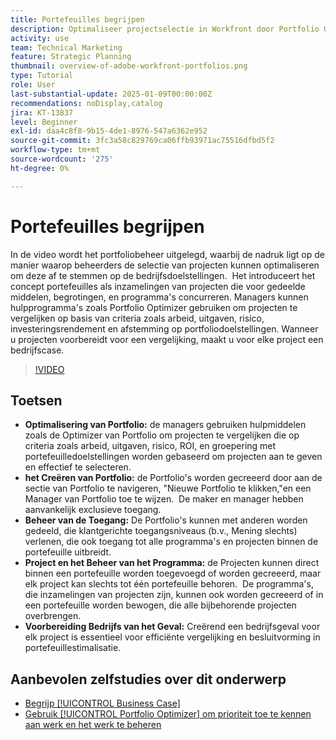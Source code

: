 ```yaml
---
title: Portefeuilles begrijpen
description: Optimaliseer projectselectie in Workfront door Portfolio Optimizer te gebruiken, portefeuilles met beheerde toegang tot stand te brengen, projecten en programma's te organiseren, en bedrijfsgevallen voor geïnformeerde besluitvorming voor te bereiden.
activity: use
team: Technical Marketing
feature: Strategic Planning
thumbnail: overview-of-adobe-workfront-portfolios.png
type: Tutorial
role: User
last-substantial-update: 2025-01-09T00:00:00Z
recommendations: noDisplay,catalog
jira: KT-13837
level: Beginner
exl-id: daa4c8f8-9b15-4de1-8976-547a6362e952
source-git-commit: 3fc3a58c829769ca06ffb93971ac75516dfbd5f2
workflow-type: tm+mt
source-wordcount: '275'
ht-degree: 0%

---
```


# Portefeuilles begrijpen

In de video wordt het portfoliobeheer uitgelegd, waarbij de nadruk ligt op de manier waarop beheerders de selectie van projecten kunnen optimaliseren om deze af te stemmen op de bedrijfsdoelstellingen. &#x200B; Het introduceert het concept portefeuilles als inzamelingen van projecten die voor gedeelde middelen, begrotingen, en programma&#39;s concurreren. &#x200B; Managers kunnen hulpprogramma&#39;s zoals Portfolio Optimizer gebruiken om projecten te vergelijken op basis van criteria zoals arbeid, uitgaven, risico, investeringsrendement en afstemming op portfoliodoelstellingen. &#x200B; Wanneer u projecten voorbereidt voor een vergelijking, maakt u voor elke project een bedrijfscase. &#x200B;


>[!VIDEO](https://video.tv.adobe.com/v/3442807/?quality=12&learn=on&enablevpops)

## Toetsen

* **Optimalisering van Portfolio:** de managers gebruiken hulpmiddelen zoals de Optimizer van Portfolio om projecten te vergelijken die op criteria zoals arbeid, uitgaven, risico, ROI, en groepering met portefeuilledoelstellingen worden gebaseerd om projecten aan te geven en effectief te selecteren.
* **het Creëren van Portfolio:** de Portfolio&#39;s worden gecreeerd door aan de sectie van Portfolio te navigeren, &quot;Nieuwe Portfolio te klikken,&quot;en een Manager van Portfolio toe te wijzen. &#x200B; De maker en manager hebben aanvankelijk exclusieve toegang. &#x200B;
* **Beheer van de Toegang:** De Portfolio&#39;s kunnen met anderen worden gedeeld, die klantgerichte toegangsniveaus (b.v., Mening slechts) verlenen, die ook toegang tot alle programma&#39;s en projecten binnen de portefeuille uitbreidt. &#x200B;
* **Project en het Beheer van het Programma:** de Projecten kunnen direct binnen een portefeuille worden toegevoegd of worden gecreeerd, maar elk project kan slechts tot één portefeuille behoren. &#x200B; De programma&#39;s, die inzamelingen van projecten zijn, kunnen ook worden gecreeerd of in een portefeuille worden bewogen, die alle bijbehorende projecten overbrengen. &#x200B;
* **Voorbereiding Bedrijfs van het Geval:** Creërend een bedrijfsgeval voor elk project is essentieel voor efficiënte vergelijking en besluitvorming in portefeuillestimalisatie. &#x200B;


## Aanbevolen zelfstudies over dit onderwerp

* [Begrijp [!UICONTROL Business Case]](/help/portfolios-and-programs/introduction-to-the-business-case.md)
* [Gebruik [!UICONTROL Portfolio Optimizer] om prioriteit toe te kennen aan werk en het werk te beheren](/help/portfolios-and-programs/prioritize-and-manage-work-with-portfolios.md)


